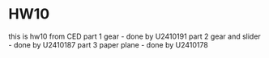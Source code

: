 # HW10
this is hw10 from CED
part 1 gear - done by U2410191
part 2 gear and slider - done by U2410187
part 3 paper plane - done by U2410178
